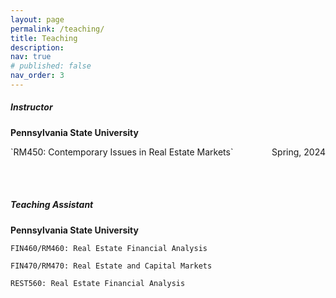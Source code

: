 ```yaml
---
layout: page
permalink: /teaching/
title: Teaching
description:
nav: true
# published: false
nav_order: 3
---
```


##### **Instructor**

**Pennsylvania State University**

<div style="display: flex; justify-content: space-between;">
  <span>`RM450: Contemporary Issues in Real Estate Markets`</span>
  <span>Spring, 2024</span>
</div>


<br><br>

##### **Teaching Assistant**

**Pennsylvania State University**

`FIN460/RM460: Real Estate Financial Analysis`

`FIN470/RM470: Real Estate and Capital Markets`

`REST560: Real Estate Financial Analysis`